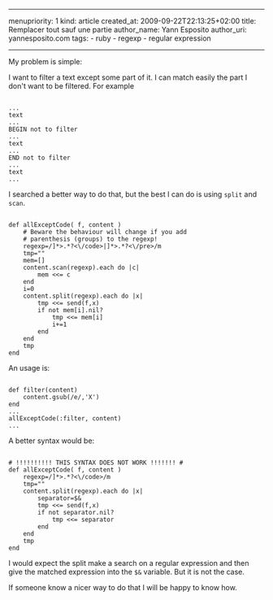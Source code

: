 ----- 
menupriority:   1
kind:           article
created_at:           2009-09-22T22:13:25+02:00
title: Remplacer tout sauf une partie
author_name: Yann Esposito
author_uri: yannesposito.com
tags:
    - ruby
    - regexp
    - regular expression

-----

My problem is simple:

I want to filter a text except some part of it. I can match easily the part I don't want to be filtered. For example

<div>
<code class="html">
...
text
...
BEGIN not to filter
...
text
...
END not to filter
...
text
...
</code>
</div>

I searched a better way to do that, but the best I can do is using `split` and `scan`.

<div>
<code class="ruby">
def allExceptCode( f, content )
    # Beware the behaviour will change if you add
    # parenthesis (groups) to the regexp!
    regexp=/<code[^>]*>.*?<\/code>|<pre[^>]*>.*?<\/pre>/m
    tmp=""
    mem=[]
    content.scan(regexp).each do |c|
        mem <<= c
    end
    i=0
    content.split(regexp).each do |x|
        tmp <<= send(f,x) 
        if not mem[i].nil? 
            tmp <<= mem[i]
            i+=1
        end
    end
    tmp
end
</code>
</div>

An usage is:

<div>
<code class="ruby">
def filter(content)
    content.gsub(/e/,'X')
end
...
allExceptCode(:filter, content)
...
</code>
</div>

A better syntax would be:

<div>
<code class="ruby">
# !!!!!!!!!! THIS SYNTAX DOES NOT WORK !!!!!!! #
def allExceptCode( f, content )
    regexp=/<code[^>]*>.*?<\/code>/m
    tmp=""
    content.split(regexp).each do |x|
        separator=$&
        tmp <<= send(f,x) 
        if not separator.nil?
            tmp <<= separator
        end
    end
    tmp
end
</code>
</div>

I would expect the split make a search on a regular expression and then give the matched expression into the `$&` variable. But it is not the case.

If someone know a nicer way to do that I will be happy to know how.
